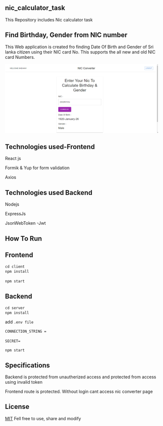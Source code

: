 ## nic_calculator_task

This Repository includes Nic calculator task

## Find Birthday, Gender from NIC number

This Web application is created fro finding Date Of Birth and Gender of Sri lanka citizen using their NIC card No.
This supports the all new and old NIC card Numbers.

![image](Nic_Converter_Ui.png)

## Technologies used-Frontend

React js

Formik & Yup for form validation

Axios

## Technologies used Backend

Nodejs

ExpressJs

JsonWebToken -Jwt

## How To Run

## Frontend

```
cd client
npm install

npm start
```

## Backend

```
cd server
npm install
```

add `.env file`

```
CONNECTION_STRING =

SECRET=
```

```
npm start
```

## Specifications

Backend is protected from unautherized access and protected from access using invalid token

Frontend route is protected. Without login cant access nic converter page

## License

[MIT](https://choosealicense.com/licenses/mit/) Fell free to use, share and modify
